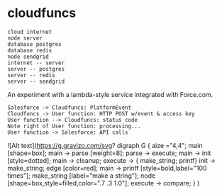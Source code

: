 # cloudfuncs

```diagram-uml
cloud internet
node server
database postgres
database redis
node sendgrid
internet -- server
server -- postgres
server -- redis
server -- sendgrid

```

An experiment with a lambda-style service integrated with Force.com.

```diagram-sequence
Salesforce -> Cloudfuncs: PlatformEvent
Cloudfuncs -> User function: HTTP POST w/event & access key
User function --> Cloudfuncs: status code
Note right of User function: processing...
User function -> Salesforce: API calls
```

![Alt text](https://g.gravizo.com/svg?
  digraph G {
    aize ="4,4";
    main [shape=box];
    main -> parse [weight=8];
    parse -> execute;
    main -> init [style=dotted];
    main -> cleanup;
    execute -> { make_string; printf}
    init -> make_string;
    edge [color=red];
    main -> printf [style=bold,label="100 times"];
    make_string [label="make a string"];
    node [shape=box,style=filled,color=".7 .3 1.0"];
    execute -> compare;
  }
)
